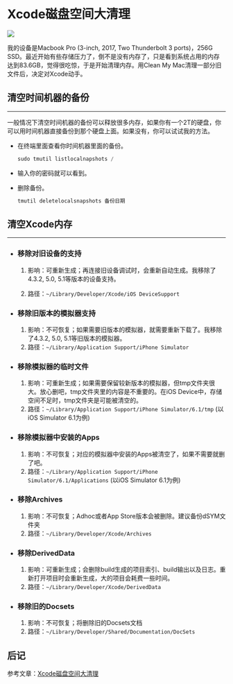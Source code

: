 # Xcode磁盘空间大清理

![](/Users/jokerhook/Downloads/maarten-deckers-234714-unsplash.jpg)

我的设备是Macbook Pro (3-inch, 2017, Two Thunderbolt 3 ports)，256G SSD。最近开始有些存储压力了，倒不是没有内存了，只是看到系统占用的内存达到83.6GB，觉得很吃惊，于是开始清理内存。用Clean My Mac清理一部分旧文件后，决定对Xcode动手。

## 清空时间机器的备份

---

一般情况下清空时间机器的备份可以释放很多内存，如果你有一个2T的硬盘，你可以用时间机器直接备份到那个硬盘上面。如果没有，你可以试试我的方法。

- 在终端里面查看你时间机器里面的备份。

  ```swift
  sudo tmutil listlocalnapshots /
  ```

- 输入你的密码就可以看到。

- 删除备份。

  ```swift
  tmutil deletelocalsnapshots 备份日期
  ```

## 清空Xcode内存

---

- ### 移除对旧设备的支持

  1. 影响：可重新生成；再连接旧设备调试时，会重新自动生成。我移除了4.3.2, 5.0, 5.1等版本的设备支持。

  2. 路径：`~/Library/Developer/Xcode/iOS DeviceSupport`

- ### 移除旧版本的模拟器支持

  1. 影响：不可恢复；如果需要旧版本的模拟器，就需要重新下载了。我移除了4.3.2, 5.0, 5.1等旧版本的模拟器。
  2. 路径：`~/Library/Application Support/iPhone Simulator`

- ### 移除模拟器的临时文件

  1. 影响：可重新生成；如果需要保留较新版本的模拟器，但tmp文件夹很大。放心删吧，tmp文件夹里的内容是不重要的。在iOS Device中，存储空间不足时，tmp文件夹是可能被清空的。
  2. 路径：`~/Library/Application Support/iPhone Simulator/6.1/tmp` (以iOS Simulator 6.1为例)

- ### 移除模拟器中安装的Apps

  1. 影响：不可恢复；对应的模拟器中安装的Apps被清空了，如果不需要就删了吧。
  2. 路径：`~/Library/Application Support/iPhone Simulator/6.1/Applications` (以iOS Simulator 6.1为例)

- ### 移除Archives

  1. 影响：不可恢复；Adhoc或者App Store版本会被删除。建议备份dSYM文件夹
  2. 路径：`~/Library/Developer/Xcode/Archives`

- ### 移除DerivedData

  1. 影响：可重新生成；会删除build生成的项目索引、build输出以及日志。重新打开项目时会重新生成，大的项目会耗费一些时间。
  2. 路径：`~/Library/Developer/Xcode/DerivedData`

- ### 移除旧的Docsets

  1. 影响：不可恢复；将删除旧的Docsets文档
  2. 路径：`~/Library/Developer/Shared/Documentation/DocSets`

## 后记

参考文章：[Xcode磁盘空间大清理](http://www.iwangke.me/2013/09/09/clean-xcode-to-free-up-disk-space/)